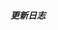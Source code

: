 

##### 更新日志<Badge type="tip" text="^1.9.0" />
<div id="editor"></div>

<script setup>
import { ref, onMounted } from 'vue'
import { KNode, Editor } from "../lib/kaitify-core.es"

const editor = ref()

onMounted(()=>{
  editor.value = Editor.configure({
    el:'#editor'
  })
})
</script>
<style module>
.button {
  color: red;
  font-weight: bold;
}
</style>